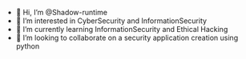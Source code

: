 - 👋 Hi, I’m @Shadow-runtime
- 👀 I’m interested in CyberSecurity and InformationSecurity 
- 🌱 I’m currently learning InformationSecurity and Ethical Hacking
- 💞️ I’m looking to collaborate on a security application creation using python

<!---
Shadow-runtime/Shadow-runtime is a ✨ special ✨ repository because its `README.md` (this file) appears on your GitHub profile.
You can click the Preview link to take a look at your changes.
--->
